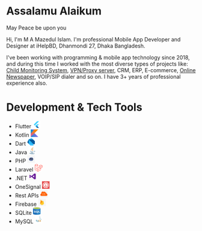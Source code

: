 # Assalamu Alaikum
May Peace be upon you

Hi, I'm M A Mazedul Islam. I'm professional Mobile App Developer and Designer at iHelpBD, Dhanmondi 27, Dhaka Bangladesh. 

I've been working with programming & mobile app technology since 2018, and during this time I worked with the most diverse types of projects like: <a href="https://github.com/mazedul-ru-cse/Child-Monitoring">Child Monitoring System</a>, <a href="https://github.com/mazedul-ru-cse/Sigma-VPN">VPN/Proxy server</a>, CRM, ERP, E-commerce, <a href="https://github.com/mazedul-ru-cse/flutter_newspaper">Online Newspaper</a>, VOIP/SIP dialer and so on. I have 3+ years of professional experience also.


# Development & Tech Tools
- Flutter  <kbd> <img src="https://github.com/mazedul-ru-cse/mazedul-ru-cse/blob/main/Icons/flutter.png" width="20" height="20"/> </kbd>
- Kotlin  <kbd> <img src="https://github.com/mazedul-ru-cse/mazedul-ru-cse/blob/main/Icons/kotlin.png" width="20" height="20"/> </kbd>
- Dart  <kbd> <img src="https://github.com/mazedul-ru-cse/mazedul-ru-cse/blob/main/Icons/dart.png" width="20" height="20"/> </kbd>
- Java  <kbd> <img src="https://github.com/mazedul-ru-cse/mazedul-ru-cse/blob/main/Icons/java.png" width="20" height="20"/> </kbd>
- PHP  <kbd> <img src="https://github.com/mazedul-ru-cse/mazedul-ru-cse/blob/main/Icons/php.png" width="20" height="20"/> </kbd>
- Laravel  <kbd> <img src="https://github.com/mazedul-ru-cse/mazedul-ru-cse/blob/main/Icons/laravel.png" width="20" height="20"/> </kbd>
- .NET  <kbd> <img src="https://github.com/mazedul-ru-cse/mazedul-ru-cse/blob/main/Icons/net.png" width="20" height="20"/> </kbd>
- OneSignal  <kbd> <img src="https://github.com/mazedul-ru-cse/mazedul-ru-cse/blob/main/Icons/OneSignal.png" width="20" height="20"/> </kbd>
- Rest APIs  <kbd> <img src="https://github.com/mazedul-ru-cse/mazedul-ru-cse/blob/main/Icons/rest%20api.png" width="20" height="20"/> </kbd>
- Firebase  <kbd> <img src="https://github.com/mazedul-ru-cse/mazedul-ru-cse/blob/main/Icons/firebase.png" width="20" height="20"/> </kbd>
- SQLite  <kbd> <img src="https://github.com/mazedul-ru-cse/mazedul-ru-cse/blob/main/Icons/sql.jpg" width="20" height="20"/> </kbd>
- MySQL  <kbd> <img src="https://github.com/mazedul-ru-cse/mazedul-ru-cse/blob/main/Icons/MySQL.png" width="20" height="20"/> </kbd>
